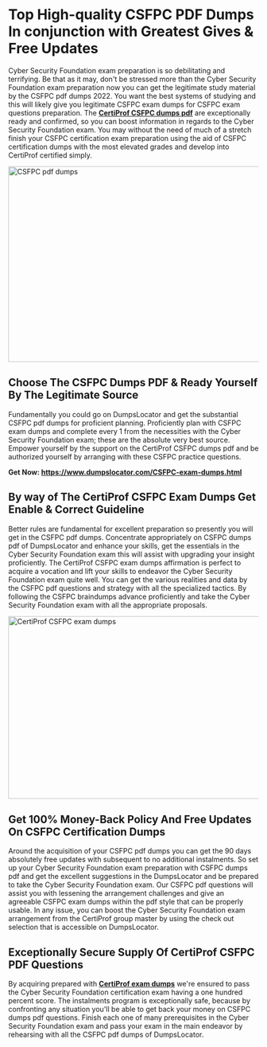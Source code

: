 <h1><strong>Top High-quality CSFPC PDF Dumps In conjunction with Greatest Gives &amp; Free Updates</strong></h1>
<p>Cyber Security Foundation exam preparation is so debilitating and terrifying. Be that as it may, don't be stressed more than the Cyber Security Foundation exam preparation now you can get the legitimate study material by the CSFPC pdf dumps 2022. You want the best systems of studying and this will likely give you legitimate CSFPC exam dumps for CSFPC exam questions preparation. The <strong><a href="https://www.dumpslocator.com/CSFPC-exam-dumps.html">CertiProf CSFPC dumps pdf</a></strong> are exceptionally ready and confirmed, so you can boost information in regards to the Cyber Security Foundation exam. You may without the need of much of a stretch finish your CSFPC certification exam preparation using the aid of CSFPC certification dumps with the most elevated grades and develop into CertiProf certified simply.</p>
<p><img src="https://i.ibb.co/SKhFh8d/Pastel-Purple-Computer-UI-Class-Syllabus-Education-Presentation.png" alt="CSFPC pdf dumps" width="700" height="393" /></p>
<h2><strong>Choose The CSFPC Dumps PDF &amp; Ready Yourself By The Legitimate Source</strong></h2>
<p>Fundamentally you could go on DumpsLocator and get the substantial CSFPC pdf dumps for proficient planning. Proficiently plan with CSFPC exam dumps and complete every 1 from the necessities with the Cyber Security Foundation exam; these are the absolute very best source. Empower yourself by the support on the CertiProf CSFPC dumps pdf and be authorized yourself by arranging with these CSFPC practice questions.</p>
<p><strong>Get Now: <a href="https://www.dumpslocator.com/CSFPC-exam-dumps.html">https://www.dumpslocator.com/CSFPC-exam-dumps.html</a></strong></p>
<h2><strong>By way of The CertiProf CSFPC Exam Dumps Get Enable &amp; Correct Guideline</strong></h2>
<p>Better rules are fundamental for excellent preparation so presently you will get in the CSFPC pdf dumps. Concentrate appropriately on CSFPC dumps pdf of DumpsLocator and enhance your skills, get the essentials in the Cyber Security Foundation exam this will assist with upgrading your insight proficiently. The CertiProf CSFPC exam dumps affirmation is perfect to acquire a vocation and lift your skills to endeavor the Cyber Security Foundation exam quite well. You can get the various realities and data by the CSFPC pdf questions and strategy with all the specialized tactics. By following the CSFPC braindumps advance proficiently and take the Cyber Security Foundation exam with all the appropriate proposals.</p>
<p><a href="https://www.dumpslocator.com/CSFPC-exam-dumps.html"><img src="https://i.ibb.co/NtZbgjG/Blue-and-White-Medical-Dental-Clinic-Facebook-Ad.png" alt="CertiProf CSFPC exam dumps" width="700" height="367" /></a></p>
<h2><strong>Get 100% Money-Back Policy And Free Updates On CSFPC Certification Dumps</strong></h2>
<p>Around the acquisition of your CSFPC pdf dumps you can get the 90 days absolutely free updates with subsequent to no additional instalments. So set up your Cyber Security Foundation exam preparation with CSFPC dumps pdf and get the excellent suggestions in the DumpsLocator and be prepared to take the Cyber Security Foundation exam. Our CSFPC pdf questions will assist you with lessening the arrangement challenges and give an agreeable CSFPC exam dumps within the pdf style that can be properly usable. In any issue, you can boost the Cyber Security Foundation exam arrangement from the CertiProf group master by using the check out selection that is accessible on DumpsLocator.</p>
<h2><strong>Exceptionally Secure Supply Of CertiProf CSFPC PDF Questions</strong></h2>
<p>By acquiring prepared with <strong><a href="https://www.dumpslocator.com/certiprof-exams.html">CertiProf exam dumps</a></strong> we're ensured to pass the Cyber Security Foundation certification exam having a one hundred percent score. The instalments program is exceptionally safe, because by confronting any situation you'll be able to get back your money on CSFPC dumps pdf questions. Finish each one of many prerequisites in the Cyber Security Foundation exam and pass your exam in the main endeavor by rehearsing with all the CSFPC pdf dumps of DumpsLocator.</p>
